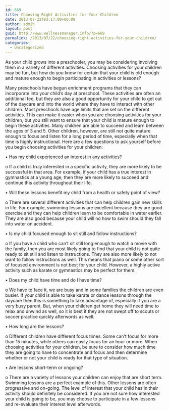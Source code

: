 ```yaml
---
id: 669
title: Choosing Right Activities for Your Children
date: 2013-07-22T03:17:00+00:00
author: admin
layout: post
guid: http://www.wellnessmanager.info/?p=669
permalink: /2013/07/22/choosing-right-activities-for-your-children/
categories:
  - Uncategorized
---
```

As your child grows into a preschooler, you may be considering involving them in a variety of different activities. Choosing activities for your children may be fun, but how do you know for certain that your child is old enough and mature enough to begin participating in activities or lessons?

Many preschools have begun enrichment programs that they can incorporate into your child’s day at preschool. These activities are often an additional fee, but they are also a good opportunity for your child to get out of the daycare and into the world where they have to interact with other children. Most preschools have age limits that are set on the different activities. This can make it easier when you are choosing activities for your children, but you still want to ensure that your child is mature enough to begin these activities. Many children are able to succeed and learn between the ages of 3 and 5. Other children, however, are still not quite mature enough to focus and listen for a long period of time, especially when that time is highly instructional. Here are a few questions to ask yourself before you begin choosing activities for your children:

• Has my child experienced an interest in any activities?

o If a child is truly interested in a specific activity, they are more likely to be successful in that area. For example, if your child has a true interest in gymnastics at a young age, then they are more likely to succeed and continue this activity throughout their life.
  
• Will these lessons benefit my child from a health or safety point of view?

o There are several different activities that can help children gain new skills in life. For example, swimming lessons are excellent because they are good exercise and they can help children learn to be comfortable in water earlier. They are also good because your child will no how to swim should they fall into water on accident.
  
• Is my child focused enough to sit still and follow instructions?

o If you have a child who can’t sit still long enough to watch a movie with the family, then you are most likely going to find that your child is not quite ready to sit still and listen to instructions. They are also more likely to not want to follow instructions as well. This means that piano or some other sort of focused environment is not best for your child. However, a highly active activity such as karate or gymnastics may be perfect for them.
  
• Does my child have time and do I have time?

o We have to face it, we are busy and in some families the children are even busier. If your child is able to take karate or dance lessons through the daycare then this is something to take advantage of, especially if you are a very busy parent. But, when your children get home they will need time to relax and unwind as well, so it is best if they are not swept off to scouts or soccer practice quickly afterwords as well.
  
• How long are the lessons?

o Different children have different focus times. Some can’t focus for more than 15 minutes, while others can easily focus for an hour or more. When choosing activities for your children, be sure to consider how much time they are going to have to concentrate and focus and then determine whether or not your child is ready for that type of situation.

• Are lessons short-term or ongoing?

o There are a variety of lessons your children can enjoy that are short term. Swimming lessons are a perfect example of this. Other lessons are often progressive and on-going. The level of interest that your child has in their activity should definitely be considered. If you are not sure how interested your child is going to be, you may choose to participate in a few lessons and re-evaluate their interest level afterwords.